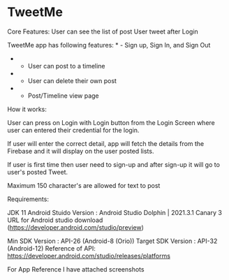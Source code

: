 # TweetMe

Core Features:
User can see the list of post User tweet after Login

TweetMe app has following features:
*
    - Sign up, Sign In, and Sign Out
    
*
    - User can post to a timeline
    
*
    - User can delete their own post
    
*
    - Post/Timeline view page
    


How it works:

User can press on Login with Login button from the Login Screen where user can entered their
credential for the login.

If user will enter the correct detail, app will fetch the details from the
Firebase and it will display on the user posted lists.

If user is first time then user need
to  sign-up and after sign-up it will go to user's posted Tweet.

Maximum 150 character's are allowed for text to post

Requirements:

JDK 11 
Android Stuido Version : Android Studio Dolphin | 2021.3.1 Canary 3
URL for Android studio download (https://developer.android.com/studio/preview)

Min SDK Version : API-26 (Android-8 (Orio))
Target SDK Version : API-32 (Android-12)
Reference of API: https://developer.android.com/studio/releases/platforms

For App Reference I have attached screenshots

